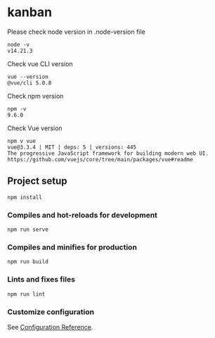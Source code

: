# kanban
Please check node version in .node-version file
```
node -v
v14.21.3
```

Check vue CLI version
```
vue --version
@vue/cli 5.0.8
```

Check npm version
```
npm -v
9.6.0
```

Check Vue version
```
npm v vue
vue@3.3.4 | MIT | deps: 5 | versions: 445
The progressive JavaScript framework for building modern web UI.
https://github.com/vuejs/core/tree/main/packages/vue#readme
```
## Project setup
```
npm install
```

### Compiles and hot-reloads for development
```
npm run serve
```

### Compiles and minifies for production
```
npm run build
```

### Lints and fixes files
```
npm run lint
```

### Customize configuration
See [Configuration Reference](https://cli.vuejs.org/config/).
